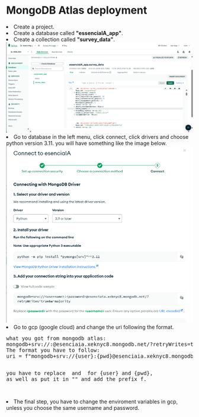 <h1>MongoDB Atlas deployment</h1>

<il>
<li>Create a project.</li>
<li>Create a database called <b>"essenciaIA_app"</b>.</li>
<li>Create a collection called <b>"survey_data"</b>.</li>
<img src="../img/Screenshot 2023-12-27 172414.png" width=800 height='auto'>
<li>Go to database in the left menu, click connect, click drivers and choose python version 3.11.
you will have something like the image below.</li>
<img src="../img/Screenshot 2023-12-27 173127.png" width=600 height='auto'>
<li>Go to gcp (google cloud) and change the uri following the format.</li>
<pre>
what you got from mongodb atlas: 
mongodb+srv://<username>:<password>@esenciaia.xeknyc8.mongodb.net/?retryWrites=true&w=majority
The format you have to follow:
uri = f"mongodb+srv://{user}:{pwd}@esenciaia.xeknyc8.mongodb.net/?retryWrites=true&w=majority"

you have to replace <username> and <password> for {user} and {pwd}, as well as put it in "" and add the prefix f.

</pre>
<li>The final step, you have to change the enviroment variables in gcp, unless you choose the same username and password.</li>

</il>